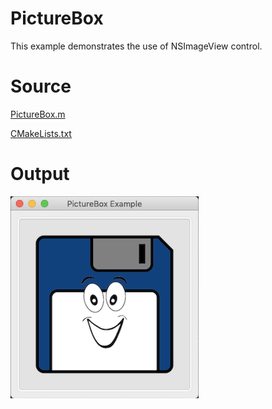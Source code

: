 # PictureBox

This example demonstrates the use of NSImageView control.

# Source

[PictureBox.m](./PictureBox.m)

[CMakeLists.txt](./CMakeLists.txt)

# Output

![GitHub Logo](../../docs/Pictures/PictureBox.png)
